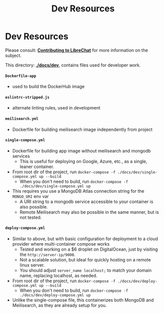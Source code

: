 ﻿---
title: Dev Resources
weight: 6
---

# Dev Resources
Please consult: **[Contributing to LibreChat](../contributions/index.md)** for more information on the subject. 

This directory: **[./docs/dev](https://github.com/danny-avila/LibreChat/tree/main/docs/dev)**, contains files used for developer work.

#### `Dockerfile-app` 
  - used to build the DockerHub image

#### `eslintrc-stripped.js`
- alternate linting rules, used in development

#### `meilisearch.yml`
- Dockerfile for building meilisearch image independently from project

#### `single-compose.yml`
- Dockerfile for building app image without meilisearch and mongodb services
  - This is useful for deploying on Google, Azure, etc., as a single, leaner container.
- From root dir of the project, run `docker-compose -f ./docs/dev/single-compose.yml up --build`
  - When you don't need to build, run `docker-compose -f ./docs/dev/single-compose.yml up`
- This requires you use a MongoDB Atlas connection string for the `MONGO_URI` env var
  - A URI string to a mongodb service accessible to your container is also possible.
  - Remote Meilisearch may also be possible in the same manner, but is not tested.

#### `deploy-compose.yml` 
- Similar to above, but with basic configuration for deployment to a cloud provider where multi-container compose works
  - Tested and working on a $6 droplet on DigitalOcean, just by visiting the `http://server-ip/9000`.
  - Not a scalable solution, but ideal for quickly hosting on a remote linux server.
  - You should adjust `server_name localhost;` to match your domain name, replacing localhost, as needed.
- From root dir of the project, run `docker-compose -f ./docs/dev/deploy-compose.yml up --build`
  - When you don't need to build, run `docker-compose -f ./docs/dev/deploy-compose.yml up`
- Unlike the single-compose file, this containerizes both MongoDB and Meilisearch, as they are already setup for you.